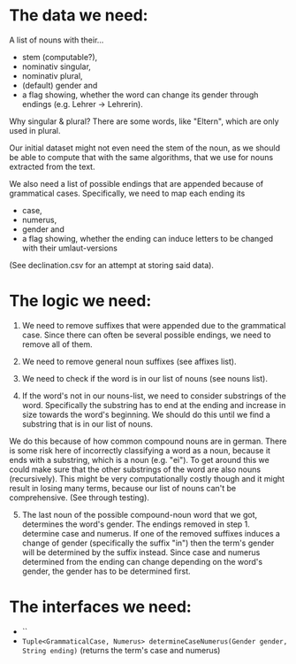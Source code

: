 # The data we need:

A list of nouns with their...

-   stem (computable?),
-   nominativ singular,
-   nominativ plural,
-   (default) gender and
-   a flag showing, whether the word can change its gender through endings (e.g. Lehrer -> Lehrerin).

Why singular & plural? There are some words, like "Eltern", which are only used in plural.

Our initial dataset might not even need the stem of the noun, as we should be able to compute that with the same algorithms, that we use for nouns extracted from the text.

We also need a list of possible endings that are appended because of grammatical cases. Specifically, we need to map each ending its

-   case,
-   numerus,
-   gender and
-   a flag showing, whether the ending can induce letters to be changed with their umlaut-versions

(See declination.csv for an attempt at storing said data).

# The logic we need:

1. We need to remove suffixes that were appended due to the grammatical case. Since there can often be several possible endings, we need to remove all of them.

2. We need to remove general noun suffixes (see affixes list).

3. We need to check if the word is in our list of nouns (see nouns list).

4. If the word's not in our nouns-list, we need to consider substrings of the word. Specifically the substring has to end at the ending and increase in size towards the word's beginning. We should do this until we find a substring that is in our list of nouns.

We do this because of how common compound nouns are in german.
There is some risk here of incorrectly classifying a word as a noun, because it ends with a substring, which is a noun (e.g. "ei"). To get around this we could make sure that the other substrings of the word are also nouns (recursively). This might be very computationally costly though and it might result in losing many terms, because our list of nouns can't be comprehensive. (See through testing).

5. The last noun of the possible compound-noun word that we got, determines the word's gender. The endings removed in step 1. determine case and numerus. If one of the removed suffixes induces a change of gender (specifically the suffix "in") then the term's gender will be determined by the suffix instead. Since case and numerus determined from the ending can change depending on the word's gender, the gender has to be determined first.

# The interfaces we need:

-   ``
-   `Tuple<GrammaticalCase, Numerus> determineCaseNumerus(Gender gender, String ending)` (returns the term's case and numerus)
